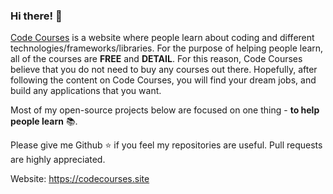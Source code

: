 ### Hi there! 👋

<a href="https://codecourses.site">Code Courses</a> is a website where people learn about coding and different technologies/frameworks/libraries. For the purpose of helping people learn, all of the courses are **FREE** and **DETAIL**. For this reason, Code Courses believe that you do not need to buy any courses out there. Hopefully, after following the content on Code Courses, you will find your dream jobs, and build any applications that you want.

Most of my open-source projects below are focused on one thing -  **to help people learn** 📚.

Please give me Github :star: if you feel my repositories are useful. Pull requests are highly appreciated.

Website: https://codecourses.site
